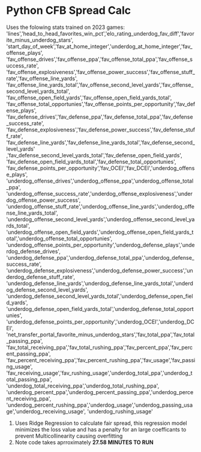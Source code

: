 # Python CFB Spread Calc
Uses the folowing stats trained on 2023 games:  
                'lines','head_to_head_favorites_win_pct','elo_rating_underdog_fav_diff','favorite_minus_underdog_stars',
                'start_day_of_week','fav_at_home_integer','underdog_at_home_integer','fav_offense_plays',
                'fav_offense_drives','fav_offense_ppa','fav_offense_total_ppa','fav_offense_success_rate',
                'fav_offense_explosiveness','fav_offense_power_success','fav_offense_stuff_rate','fav_offense_line_yards',
                'fav_offense_line_yards_total','fav_offense_second_level_yards','fav_offense_second_level_yards_total',
                'fav_offense_open_field_yards','fav_offense_open_field_yards_total',
                'fav_offense_total_opportunies','fav_offense_points_per_opportunity','fav_defense_plays',
                'fav_defense_drives','fav_defense_ppa','fav_defense_total_ppa','fav_defense_success_rate',
                'fav_defense_explosiveness','fav_defense_power_success','fav_defense_stuff_rate',
                'fav_defense_line_yards','fav_defense_line_yards_total','fav_defense_second_level_yards'
                ,'fav_defense_second_level_yards_total','fav_defense_open_field_yards',
                'fav_defense_open_field_yards_total','fav_defense_total_opportunies',
                'fav_defense_points_per_opportunity','fav_OCEI','fav_DCEI','underdog_offense_plays',
                'underdog_offense_drives','underdog_offense_ppa','underdog_offense_total_ppa',
                'underdog_offense_success_rate','underdog_offense_explosiveness','underdog_offense_power_success',
                'underdog_offense_stuff_rate','underdog_offense_line_yards','underdog_offense_line_yards_total',
                'underdog_offense_second_level_yards','underdog_offense_second_level_yards_total',
                'underdog_offense_open_field_yards','underdog_offense_open_field_yards_total','underdog_offense_total_opportunies',
                'underdog_offense_points_per_opportunity','underdog_defense_plays','underdog_defense_drives',
                'underdog_defense_ppa','underdog_defense_total_ppa','underdog_defense_success_rate',
                'underdog_defense_explosiveness','underdog_defense_power_success','underdog_defense_stuff_rate',
                'underdog_defense_line_yards','underdog_defense_line_yards_total','underdog_defense_second_level_yards',
                'underdog_defense_second_level_yards_total','underdog_defense_open_field_yards',
                'underdog_defense_open_field_yards_total','underdog_defense_total_opportunies',
                'underdog_defense_points_per_opportunity','underdog_OCEI','underdog_DCEI',
                'net_transfer_portal_favorite_minus_underdog_stars','fav_total_ppa','fav_total_passing_ppa',
                'fav_total_receiving_ppa','fav_total_rushing_ppa','fav_percent_ppa','fav_percent_passing_ppa',
                'fav_percent_receiving_ppa','fav_percent_rushing_ppa','fav_usage','fav_passing_usage',
                'fav_receiving_usage','fav_rushing_usage','underdog_total_ppa','underdog_total_passing_ppa',
                'underdog_total_receiving_ppa','underdog_total_rushing_ppa',
                'underdog_percent_ppa','underdog_percent_passing_ppa','underdog_percent_receiving_ppa',
                'underdog_percent_rushing_ppa','underdog_usage','underdog_passing_usage','underdog_receiving_usage',
                'underdog_rushing_usage'

                
1. Uses Ridge Regression to calculate fair spread, this regression model minimizes the loss value and has a penalty for an large coefficants to prevent Multicollinearity
   causing overfitting
2. Note code takes aprroximately **27.58 MINUTES TO RUN**
